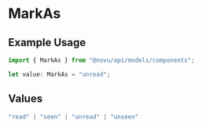 # MarkAs

## Example Usage

```typescript
import { MarkAs } from "@novu/api/models/components";

let value: MarkAs = "unread";
```

## Values

```typescript
"read" | "seen" | "unread" | "unseen"
```